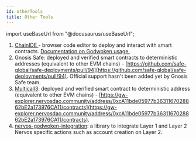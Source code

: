 ```yaml
---
id: otherTools
title: Other Tools
---
```

import useBaseUrl from "@docusaurus/useBaseUrl";

1. [ChainIDE ](https://chainide.com/)- browser code editor to deploy and interact with smart contracts. [Documentation on Godwoken usage.](https://chainide.gitbook.io/chainide-english-1/ethereum-ide-1/6.-nervos-ide/1.-nervos-ide-environment-configuration#4.-configure-the-test-network)
2. Gnosis Safe: deployed and verified smart contracts to deterministic addresses (equivalent to other EVM chains) - [https://github.com/safe-global/safe-deployments/pull/94](https://github.com/safe-global/safe-deployments/pull/94). Official support hasn't been added yet by Gnosis Safe team.
3. [Multicall3](https://github.com/mds1/multicall): deployed and verified smart contract to deterministic address (equivalent to other EVM chains) - [https://gw-explorer.nervosdao.community/address/0xcA11bde05977b3631167028862bE2a173976CA11/contracts](https://gw-explorer.nervosdao.community/address/0xcA11bde05977b3631167028862bE2a173976CA11/contracts).
4. [nervos-godwoken-integration](https://github.com/Roger-Rumblefish/nervos-godwoken-integration): a library to integrate Layer 1 and Layer 2 Nervos specific actions such as account creation on Layer 2.